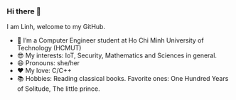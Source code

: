 ### Hi there 👋

I am Linh, welcome to my GitHub.

- 🌱 I’m a Computer Engineer student at Ho Chi Minh University of Technology (HCMUT)
- :sunglasses: My interests: IoT, Security, Mathematics and Sciences in general.
- 😄 Pronouns: she/her
- :heart: My love: C/C++
- :books: Hobbies: Reading classical books. Favorite ones: One Hundred Years of Solitude, The little prince.
